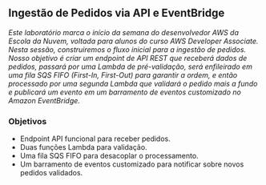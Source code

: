 ## Ingestão de Pedidos via API e EventBridge

_Este laboratório marca o início da semana do desenvolvedor AWS da Escola da Nuvem, voltada para alunos do curso AWS Developer Associate. Nesta sessão, construiremos o fluxo inicial para a ingestão de pedidos. 
Nosso objetivo é criar um endpoint de API REST que receberá dados de pedidos, passará por uma Lambda de pré-validação, será enfileirado em uma fila SQS FIFO (First-In, First-Out) para garantir a ordem, e então processado por uma segunda Lambda que validará o pedido mais a fundo e publicará um evento em um barramento de eventos customizado no Amazon EventBridge._


### Objetivos

- Endpoint API funcional para receber pedidos.
- Duas funções Lambda para validação.
- Uma fila SQS FIFO para desacoplar o processamento.
- Um barramento de eventos customizado para notificar sobre novos pedidos validados.
